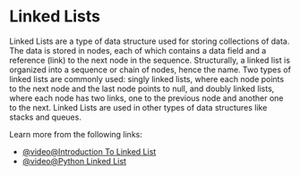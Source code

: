 # Linked Lists

Linked Lists are a type of data structure used for storing collections of data. The data is stored in nodes, each of which contains a data field and a reference (link) to the next node in the sequence. Structurally, a linked list is organized into a sequence or chain of nodes, hence the name. Two types of linked lists are commonly used: singly linked lists, where each node points to the next node and the last node points to null, and doubly linked lists, where each node has two links, one to the previous node and another one to the next. Linked Lists are used in other types of data structures like stacks and queues.

Learn more from the following links:

- [@video@Introduction To Linked List](https://youtu.be/Nq7ok-OyEpg?si=xttaGoYKcoJ09Ln2)
- [@video@Python Linked List](https://www.youtube.com/watch?v=qp8u-frRAnU&list=PLeo1K3hjS3uu_n_a__MI_KktGTLYopZ12&index=4&ab_channel=codebasics)
